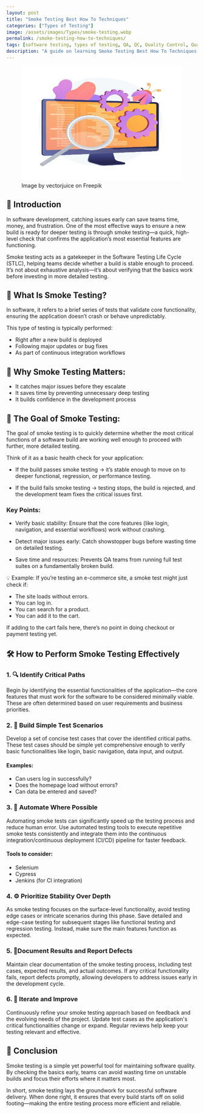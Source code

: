 ```yaml
---
layout: post
title: "Smoke Testing Best How To Techniques"
categories: ["Types of Testing"]
image: /assets/images/Types/smoke-testing.webp
permalink: /smoke-testing-how-to-techniques/
tags: [software testing, types of testing, QA, QC, Quality Control, Quality Assurance, smoke testing]
description: "A guide on learning Smoke Testing Best How To Techniques."
---
```


<figure>
  <img src="/assets/images/Types/smoke-testing.webp" alt="smoke testing techniques" />
  <figcaption>Image by vectorjuice on Freepik</figcaption>
</figure>

## 🧭 Introduction

In software development, catching issues early can save teams time, money, and frustration. One of the most effective ways to ensure a new build is ready for deeper testing is through smoke testing—a quick, high-level check that confirms the application’s most essential features are functioning.

Smoke testing acts as a gatekeeper in the Software Testing Life Cycle (STLC), helping teams decide whether a build is stable enough to proceed. It’s not about exhaustive analysis—it’s about verifying that the basics work before investing in more detailed testing.

## 🎯 What Is Smoke Testing?
In software, it refers to a brief series of tests that validate core functionality, ensuring the application doesn’t crash or behave unpredictably.

This type of testing is typically performed:
- Right after a new build is deployed
- Following major updates or bug fixes
- As part of continuous integration workflows

## 🧩 Why Smoke Testing Matters:

- It catches major issues before they escalate
- It saves time by preventing unnecessary deep testing
- It builds confidence in the development process

## 🔧 The Goal of Smoke Testing: 
The goal of smoke testing is to quickly determine whether the most critical functions of a software build are working well enough to proceed with further, more detailed testing.

Think of it as a basic health check for your application:

- If the build passes smoke testing → it’s stable enough to move on to deeper functional, regression, or performance testing.

- If the build fails smoke testing → testing stops, the build is rejected, and the development team fixes the critical issues first.

### Key Points:

- Verify basic stability:
Ensure that the core features (like login, navigation, and essential workflows) work without crashing.

- Detect major issues early:
Catch showstopper bugs before wasting time on detailed testing.

- Save time and resources:
Prevents QA teams from running full test suites on a fundamentally broken build.

💡 Example:
If you’re testing an e-commerce site, a smoke test might just check if:
- The site loads without errors.
- You can log in.
- You can search for a product.
- You can add it to the cart.

If adding to the cart fails here, there’s no point in doing checkout or payment testing yet.

## 🛠️ How to Perform Smoke Testing Effectively

### 1. 🔍 Identify Critical Paths
Begin by identifying the essential functionalities of the application—the core features that must work for the software to be considered minimally viable. These are often determined based on user requirements and business priorities.

### 2. 🧪 Build Simple Test Scenarios 
Develop a set of concise test cases that cover the identified critical paths. These test cases should be simple yet comprehensive enough to verify basic functionalities like login, basic navigation, data input, and output.

#### Examples:
- Can users log in successfully?
- Does the homepage load without errors?
- Can data be entered and saved?

### 3. 🚀 Automate Where Possible
Automating smoke tests can significantly speed up the testing process and reduce human error. Use automated testing tools to execute repetitive smoke tests consistently and integrate them into the continuous integration/continuous deployment (CI/CD) pipeline for faster feedback.

#### Tools to consider:
- Selenium
- Cypress
- Jenkins (for CI integration)

### 4. ⚙️ Prioritize Stability Over Depth
As smoke testing focuses on the surface-level functionality, avoid testing edge cases or intricate scenarios during this phase. Save detailed and edge-case testing for subsequent stages like functional testing and regression testing. Instead, make sure the main features function as expected.

### 5. 📝Document Results and Report Defects
Maintain clear documentation of the smoke testing process, including test cases, expected results, and actual outcomes. If any critical functionality fails, report defects promptly, allowing developers to address issues early in the development cycle.

### 6. 🔄 Iterate and Improve
Continuously refine your smoke testing approach based on feedback and the evolving needs of the project. Update test cases as the application's critical functionalities change or expand. Regular reviews help keep your testing relevant and effective.

## 🧠 Conclusion
Smoke testing is a simple yet powerful tool for maintaining software quality. By checking the basics early, teams can avoid wasting time on unstable builds and focus their efforts where it matters most.

In short, smoke testing lays the groundwork for successful software delivery. When done right, it ensures that every build starts off on solid footing—making the entire testing process more efficient and reliable. 
